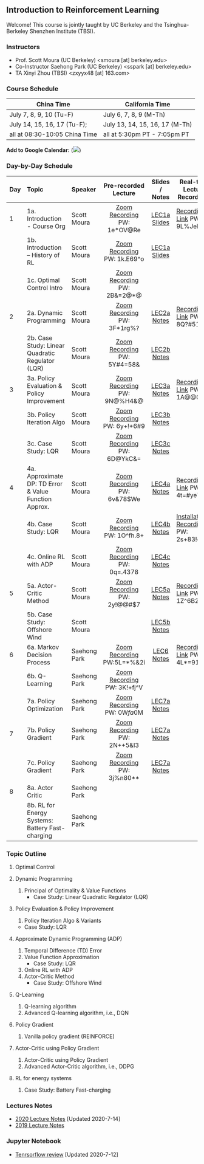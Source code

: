 ## Introduction to Reinforcement Learning

Welcome! This course is jointly taught by UC Berkeley and the Tsinghua-Berkeley Shenzhen Institute (TBSI).

### Instructors
- Prof. Scott Moura (UC Berkeley) <smoura [at] berkeley.edu>
- Co-Instructor Saehong Park (UC Berkeley) <sspark [at] berkeley.edu>
- TA Xinyi Zhou (TBSI) <zxyyx48 [at] 163.com>

### Course Schedule

| China Time      | California Time |
| ----------- | ----------- |
| July 7, 8, 9, 10 (Tu-F)      | July 6, 7, 8, 9 (M-Th)       |
| July 14, 15, 16, 17 (Tu-F);   | July 13, 14, 15, 16, 17 (M-Th)        |
| all at 08:30-10:05 China Time | all at 5:30pm PT - 7:05pm PT |

**Add to Google Calendar:**
(<a target="_blank" href="https://calendar.google.com/event?action=TEMPLATE&amp;tmeid=NnVtNW02MGNsMjhpbzNtY2NzMmdtMzRzaTNfMjAyMDA3MDdUMDAzMDAwWiBzY290dC5tb3VyYUBt&amp;tmsrc=scott.moura%40gmail.com&amp;scp=ALL"><img border="0" src="https://www.google.com/calendar/images/ext/gc_button1_en.gif"></a>)

### Day-by-Day Schedule

| Day         | Topic       | Speaker | Pre-recorded Lecture | Slides / Notes | Real-time Lecture Recordings |
| :---        |    :----    |   :---  | :---: | :---: | ----- |
| 1  | 1a. Introduction - Course Org | Scott Moura   | [Zoom Recording](https://zoom.com.cn/rec/share/u814Do2uqXNLeKfozUzjZZxmQb_Laaa82iNK8_JZmEeig-Z1PuncW5UlR3m_LxjL) PW: 1e*OV@Re | [LEC1a Slides](LEC/LEC1a-Syllabus.pdf) | [Recording Link](https://zoom.com.cn/rec/share/vvFyDLfvq2ROR4nHuFjHB6EaTqHpT6a8hiUX-KIJzhxGAfzZ3ZikkPi7ayroZPQF) PW: 9L%JePa= |
|   | 1b. Introduction – History of RL  | Scott Moura   | [Zoom Recording](https://berkeley.zoom.us/rec/share/wstyK7bC5FJLGdKUsl6GWYssFICmX6a813dK86IKyE_pN5u-bIIahg1i3Qd79l63) PW: 1k.E69^o | [LEC1a Slides](LEC/LEC1b-Motivation.pdf) |  |
|   | 1c. Optimal Control Intro  | Scott Moura   | [Zoom Recording](https://berkeley.zoom.us/rec/share/w9dtdu3V_F9OXrPT70LfcZIDG6vJeaa8h3BI-PoLyko-4eAHZcKnv9BAkTH0YSoY) PW: 2B&=2@*@ | | |
| 2  | 2a. Dynamic Programming | Scott Moura   | [Zoom Recording](https://berkeley.zoom.us/rec/share/18kpNbLOtXNLeaeV0xzfXqorGYHKeaa8hCIX-_sMmUrFWuA2JThxmQodgJWLND4q) PW: 3F*1rg%? | [LEC2a Notes](LEC/LEC2a.pdf) | [Recording Link](https://zoom.com.cn/rec/share/3uMsFJGh52RJXo3Ms3vwZLViRJqiT6a81HMf_fAFxUoUp1pRornQ06N5_-yX8ToS) PW: 8Q?#51=J |
|   | 2b. Case Study: Linear Quadratic Regulator (LQR)  | Scott Moura   | [Zoom Recording](https://berkeley.zoom.us/rec/share/5f5_FpeqrVNJaZ3ixmWFXYkFEaDjaaa81iQdq6VbnUkaRrxRLV0VSB3GaHybWp3T) PW: 5Y#4=58& | [LEC2b Notes](LEC/LEC2b.pdf) |  |
| 3  | 3a. Policy Evaluation & Policy Improvement | Scott Moura   | [Zoom Recording](https://berkeley.zoom.us/rec/share/wO1FDuzU3T1JSKPExkjWf6kFEoTiX6a80SVP-PQKmE2BWrgjbS83xsz27WcivvFR) PW: 9N@%H4&@ | [LEC3a Notes](LEC/LEC3a.pdf) | [Recording Link](https://zoom.com.cn/rec/share/2Oh6Iazi2UpIZM_n0EL4e58YOLjEaaa80yMYqfULn0hvu2bj64Y3C30TcApY4MKl) PW: 1A@@0G63 |
|   | 3b. Policy Iteration Algo   | Scott Moura   | [Zoom Recording](https://berkeley.zoom.us/rec/share/19NxfpLS9l9LY5GcwmbkaLIuFIr4T6a82yFI_voNy0pVtbAW0hMvT1O-lN-t8rgM) PW: 6y+!+6#9 | [LEC3b Notes](LEC/LEC3b.pdf) |  |
|   | 3c. Case Study: LQR   | Scott Moura   | [Zoom Recording](https://berkeley.zoom.us/rec/share/3-1oDunf1k1JTs_h7WuOa409ONnLaaa8gCFIr_IJmBkxlev6szns32PnTIYtOmVU) PW: 6D@YkC&= | [LEC3c Notes](LEC/LEC3c.pdf) |  |
| 4  | 4a. Approximate DP: TD Error & Value Function Approx. | Scott Moura   | [Zoom Recording](https://berkeley.zoom.us/rec/share/_e1cIIvA50NLcoXO1FCPWo4sIoPVX6a82yUW-qVfyUtH6zOaO86RFhE_QuSJfwJQ) PW: 6v&78$We | [LEC4a Notes](LEC/LEC4a.pdf) | [Recording Link](https://zoom.com.cn/rec/share/ysJzKpDR2k1JGIX88BziRf8CBK2iT6a8hHUWr6UOyBk5KEiJOhidnM24_iYBESJX) PW: 4t=#ye7T |
|   | 4b. Case Study: LQR   | Scott Moura   | [Zoom Recording](https://berkeley.zoom.us/rec/share/5edacpvq23JOcomcr2XYVpY4Pq29aaa8hCZKqKUPmEy1q8Nx_a72s8_JfPj5I_Vf) PW: 1O^fh.8+ | [LEC4b Notes](LEC/LEC4b.pdf) | [Installation Recording](https://zoom.com.cn/rec/share/2MZbJZzgq2pObqfI2QLiBr96O6Xdaaa8g3cfq_oPnkjj1lG4U1-Ptroyzg18Bsm4) PW: 2s+83!eQ |
|   | 4c. Online RL with ADP | Scott Moura   | [Zoom Recording](https://berkeley.zoom.us/rec/share/vsdeI7_LyUNOTaOct2bBeqUfJN6-eaa8hiNM-qEEmhppZHbVUeF4b4yWrDPpWa7I) PW: 0q=.4378 | [LEC4c Notes](LEC/LEC4c.pdf) | |
| 5 | 5a. Actor-Critic Method | Scott Moura   | [Zoom Recording](https://berkeley.zoom.us/rec/share/1etNEpLA5ElJWI3syWLVQpY9G6_0aaa8gCAc-fMMy04P1Zy-hyxVZ4zMq3IUY1Sx) PW: 2y!@@#$7 | [LEC5a Notes](LEC/LEC5a.pdf) | [Recording Link](https://zoom.com.cn/rec/share/wNx4LL_N1URJZLPd2UGOHbAgELT9aaa8hidPr6YMyUmB6zYifcjslipXrzF2VVd0) PW: 1Z^6B28+ |
|   | 5b. Case Study: Offshore Wind | Scott Moura   | | [LEC5b Notes](LEC/LEC5b.pdf) | |
| 6 | 6a. Markov Decision Process | Saehong Park  | [Zoom Recording](https://berkeley.zoom.us/rec/share/2ZR8PrjP7nxOQpHHxkbHZ7d4F4C1eaa81XJL-aUMyk3thCUnngiGNtgzFY0jEwGk) PW:5L=*%&2i | [LEC6 Notes](LEC/LEC6.pdf) | [Recording Link](https://zoom.com.cn/rec/share/1dNuKfLtznhIabfM8UaPdbQnN77nX6a8gylL-KAIzhxvbufxFZY2c-aBUWIzCmWn) PW: 4L*=91?@ |
|   | 6b. Q-Learning | Saehong Park   | [Zoom Recording](https://berkeley.zoom.us/rec/share/2MFYKrT5ykRIW7OUzG_7YZN-N735aaa81XdMrPsKyE8QdZcr9EjNqwZkd_KERVFl) PW: 3K!+fj^V | | |
|   | 7a. Policy Optimization | Saehong Park   | [Zoom Recording](https://berkeley.zoom.us/rec/share/zut_CZiz9GFJbZ3My1DeVLMATrvseaa823UX_adZyUhU1pl5LXroH9v1y3FHM3V5) PW: 0W$fa0$M | [LEC7a Notes](LEC/LEC7a.pdf)| |
| 7 | 7b. Policy Gradient | Saehong Park  | [Zoom Recording](https://berkeley.zoom.us/rec/share/7MtMLfby2H5JU4nmx3PEYpUnMq_iX6a8gCgY-qVZmkhfYjdA-sPlirsw5K_QRCB7) PW: 2N++5&I3 | [LEC7a Notes](LEC/LEC7a.pdf) | |
|   | 7c. Policy Gradient | Saehong Park   | [Zoom Recording](https://berkeley.zoom.us/rec/share/y_RbJPb1zHhLHJ3i1WaDA7wlOKHGT6a81ndNrvoJmRoPmZBU5SdDoMSWR2OBqPuy) PW: 3j%n80**| [LEC7a Notes](LEC/LEC7a.pdf) | |
| 8 | 8a. Actor Critic | Saehong Park  | | | |
|   | 8b. RL for Energy Systems: Battery Fast-charging | Saehong Park   | | | |


### Topic Outline
1. Optimal Control
2. Dynamic Programming
   1. Principal of Optimality & Value Functions
      - Case Study: Linear Quadratic Regulator (LQR)
3. Policy Evaluation & Policy Improvement
   1. Policy Iteration Algo & Variants
   - Case Study: LQR
4. Approximate Dynamic Programming (ADP)
   1. Temporal Difference (TD) Error
   2. Value Function Approximation
      - Case Study: LQR
   3. Online RL with ADP
   4. Actor-Critic Method
      - Case Study: Offshore Wind
5. Q-Learning
   1. Q-learning algorithm
   2. Advanced Q-learning algorithm, i.e., DQN
6. Policy Gradient
   
   1. Vanilla policy gradient (REINFORCE)
7. Actor-Critic using Policy Gradient
   1. Actor-Critic using Policy Gradient
   2. Advanced Actor-Critic algorithm, i.e., DDPG
8. RL for energy systems
   1. Case Study: Battery Fast-charging
   

### Lectures Notes
- [2020 Lecture Notes](Notes/LectureNotes_2020.pdf) [Updated 2020-7-14]
- [2019 Lecture Notes](Notes/LectureNotes_2019.pdf)


### Jupyter Notebook
- [Tenrsorflow review](TF_1.X_review-Shared.ipynb) [Updated 2020-7-12]


<!--
### Markdown

Markdown is a lightweight and easy-to-use syntax for styling your writing. It includes conventions for

```markdown
Syntax highlighted code block

# Header 1
## Header 2
### Header 3

- Bulleted
- List

1. Numbered
2. List

**Bold** and _Italic_ and `Code` text

[Link](url) and ![Image](src)
```

For more details see [GitHub Flavored Markdown](https://guides.github.com/features/mastering-markdown/).

### Jekyll Themes

Your Pages site will use the layout and styles from the Jekyll theme you have selected in your [repository settings](https://github.com/scott-moura/rl/settings). The name of this theme is saved in the Jekyll `_config.yml` configuration file.

### Support or Contact

Having trouble with Pages? Check out our [documentation](https://help.github.com/categories/github-pages-basics/) or [contact support](https://github.com/contact) and we’ll help you sort it out.
-->
